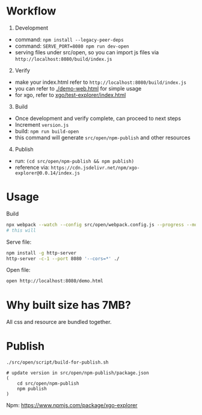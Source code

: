# Workflow
1. Development
 - command: `npm install --legacy-peer-deps`
 - command: `SERVE_PORT=8080 npm run dev-open`
 - serving files under src/open, so you can import js files via `http://localhost:8080/build/index.js`

2. Verify
 - make your index.html refer to `http://localhost:8080/build/index.js`
 - you can refer to [./demo-web.html](demo-web.html) for simple usage
 - for xgo, refer to [xgo/test-explorer/index.html](https://github.com/xhd2015/xgo/blob/master/cmd/xgo/test-explorer/index.html)

3. Build
 - Once development and verify complete, can proceed to next steps
 - Increment `version.js`
 - build: `npm run build-open`
 - this command will generate  `src/open/npm-publish` and other resources

4. Publish
 - run: `(cd src/open/npm-publish && npm publish)`
 - reference via: `https://cdn.jsdelivr.net/npm/xgo-explorer@0.0.14/index.js`

# Usage
Build
```sh
npx webpack --watch --config src/open/webpack.config.js --progress --mode=development
# this will 
```

Serve file:
```sh
npm install -g http-server
http-server -c-1 --port 8080 '--cors=*' ./
```

Open file:
```sh
open http://localhost:8080/demo.html
```

# Why built size has 7MB?
All css and resource are bundled together.

# Publish
```
./src/open/script/build-for-publish.sh

# update version in src/open/npm-publish/package.json
(
    cd src/open/npm-publish
    npm publish
)
```

Npm: https://www.npmjs.com/package/xgo-explorer
